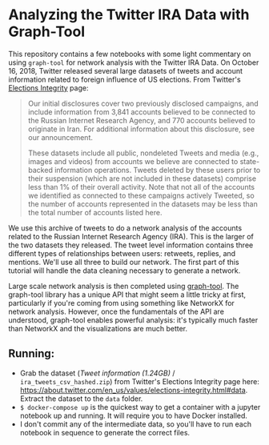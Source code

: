 # Analyzing the Twitter IRA Data with Graph-Tool

This repository contains a few notebooks with some light commentary on using `graph-tool` for network analysis with the Twitter IRA Data. On October 16, 2018, Twitter released several large datasets of tweets and account information related to foreign influence of US elections. From Twitter's [Elections Integrity](https://about.twitter.com/en_us/values/elections-integrity.html) page:

> Our initial disclosures cover two previously disclosed campaigns, and include information from 3,841 accounts believed to be connected to the Russian Internet Research Agency, and 770 accounts believed to originate in Iran. For additional information about this disclosure, see our announcement.
>
> These datasets include all public, nondeleted Tweets and media (e.g., images and videos) from accounts we believe are connected to state-backed information operations. Tweets deleted by these users prior to their suspension (which are not included in these datasets) comprise less than 1% of their overall activity. Note that not all of the accounts we identified as connected to these campaigns actively Tweeted, so the number of accounts represented in the datasets may be less than the total number of accounts listed here.

We use this archive of tweets to do a network analysis of the accounts related to the Russian Internet Research Agency (IRA). This is the larger of the two datasets they released. The tweet level information contains three different types of relationships between users: retweets, replies, and mentions. We'll use all three to build our network. The first part of this tutorial will handle the data cleaning necessary to generate a network.

Large scale network analysis is then completed using [graph-tool](https://graph-tool.skewed.de/). The graph-tool library has a unique API that might seem a little tricky at first, particularly if you're coming from using something like NetworkX for network analysis. However, once the fundamentals of the API are understood, graph-tool enables powerful analysis: it's typically much faster than NetworkX and the visualizations are much better. 

## Running:
- Grab the dataset (_Tweet information (1.24GB)_ / `ira_tweets_csv_hashed.zip`) from Twitter's Elections Integrity page here: https://about.twitter.com/en_us/values/elections-integrity.html#data. Extract the dataset to the `data` folder. 
- `$ docker-compose up` is the quickest way to get a container with a jupyter notebook up and running. It will require you to have Docker installed.
- I don't commit any of the intermediate data, so you'll have to run each notebook in sequence to generate the correct files.

